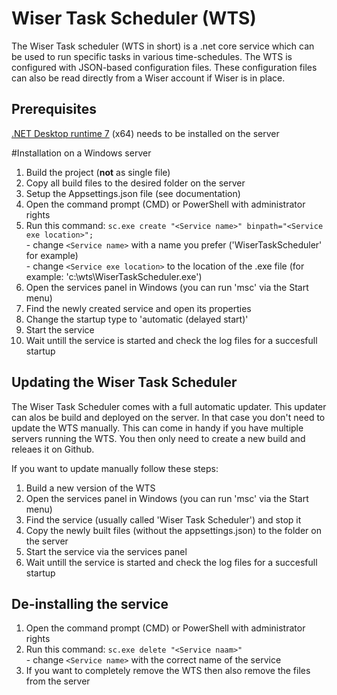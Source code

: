 # Wiser Task Scheduler (WTS)
The Wiser Task scheduler (WTS in short) is a .net core service which can be used to run specific tasks in various time-schedules. The WTS is configured with JSON-based configuration files. These configuration files can also be read directly from a Wiser account if Wiser is in place.

## Prerequisites
[.NET Desktop runtime 7](https://dotnet.microsoft.com/en-us/download/dotnet/7.0) (x64) needs to be installed on the server

#Installation on a Windows server
1. Build the project (**not** as single file)
2. Copy all build files to the desired folder on the server
3. Setup the Appsettings.json file (see documentation)
4. Open the command prompt (CMD) or PowerShell with administrator rights
5. Run this command: `sc.exe create "<Service name>" binpath="<Service exe location>";`<br>- change `<Service name>` with a name you prefer ('WiserTaskScheduler' for example)<br>- change `<Service exe location>` to the location of the .exe file (for example: 'c:\wts\WiserTaskScheduler.exe')
6. Open the services panel in Windows (you can run 'msc' via the Start menu)
7. Find the newly created service and open its properties
8. Change the startup type to 'automatic (delayed start)'
9. Start the service
10. Wait untill the service is started and check the log files for a succesfull startup

## Updating the Wiser Task Scheduler
The Wiser Task Scheduler comes with a full automatic updater. This updater can alos be build and deployed on the server. In that case you don't need to update the WTS manually. This can come in handy if you have multiple servers running the WTS. You then only need to create a new build and releaes it on Github.

If you want to update manually follow these steps:
1. Build a new version of the WTS
2. Open the services panel in Windows (you can run 'msc' via the Start menu)
3. Find the service (usually called 'Wiser Task Scheduler') and stop it
4. Copy the newly built files (without the appsettings.json) to the folder on the server
5. Start the service via the services panel
6. Wait untill the service is started and check the log files for a succesfull startup

## De-installing the service
1. Open the command prompt (CMD) or PowerShell with administrator rights
2. Run this command: `sc.exe delete "<Service naam>"`<br>- change `<Service name>` with the correct name of the service
3. If you want to completely remove the WTS then also remove the files from the server 
